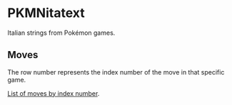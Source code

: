 # PKMNitatext
Italian strings from Pokémon games.

## Moves
The row number represents the index number of the move in that specific game.

[List of moves by index number](https://docs.google.com/spreadsheets/d/1XzlP8b2EvFCAvd1xViTcteBQf8XkbDQ8gI4BOBi0hHk/edit?pli=1&gid=106370380#gid=106370380).
